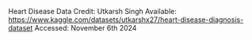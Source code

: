 Heart Disease Data Credit: Utkarsh Singh
Available: https://www.kaggle.com/datasets/utkarshx27/heart-disease-diagnosis-dataset
Accessed: November 6th 2024
